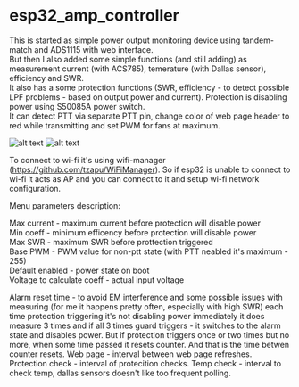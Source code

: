 # esp32_amp_controller

This is started as simple power output monitoring device using tandem-match and ADS1115 with web interface.<br />
But then I also added some simple functions (and still adding) as measurement current (with ACS785), temerature (with Dallas sensor), efficiency and SWR.<br />
It also has a some protection functions (SWR, efficiency - to detect possible LPF problems - based on output power and current). Protection is disabling power using S50085A power switch.<br />
It can detect PTT via separate PTT pin, change color of web page header to red while transmitting and set PWM for fans at maximum.

![alt text](https://enthru.net/wp-content/uploads/2024/02/image-6.png)
![alt text](https://enthru.net/wp-content/uploads/2024/02/image-7.png)

To connect to wi-fi it's using wifi-manager (https://github.com/tzapu/WiFiManager). So if esp32 is unable to connect to wi-fi it acts as AP and you can connect to it and setup wi-fi network configuration.

Menu parameters description:

Max current - maximum current before protection will disable power<br />
Min coeff - minimum efficency before protection will disable power<br />
Max SWR - maximum SWR before prottection triggered<br />
Base PWM - PWM value for non-ptt state (with PTT neabled it's maximum - 255)<br />
Default enabled - power state on boot<br />
Voltage to calculate coeff - actual input voltage

Alarm reset time - to avoid EM interference and some possible issues with measuring (for me it happens pretty often, especially with high SWR) each time protection triggering it's not disabling power immediately it does measure 3 times and if all 3 times guard triggers - it switches to the alarm state and disables power. But if protection triggers once or two times but no more, when some time passed it resets counter. And that is the time betwen counter resets.
Web page - interval between web page refreshes.
Protection check - interval of protecition checks.
Temp check - interval to check temp, dallas sensors doesn't like too frequent polling.

 

